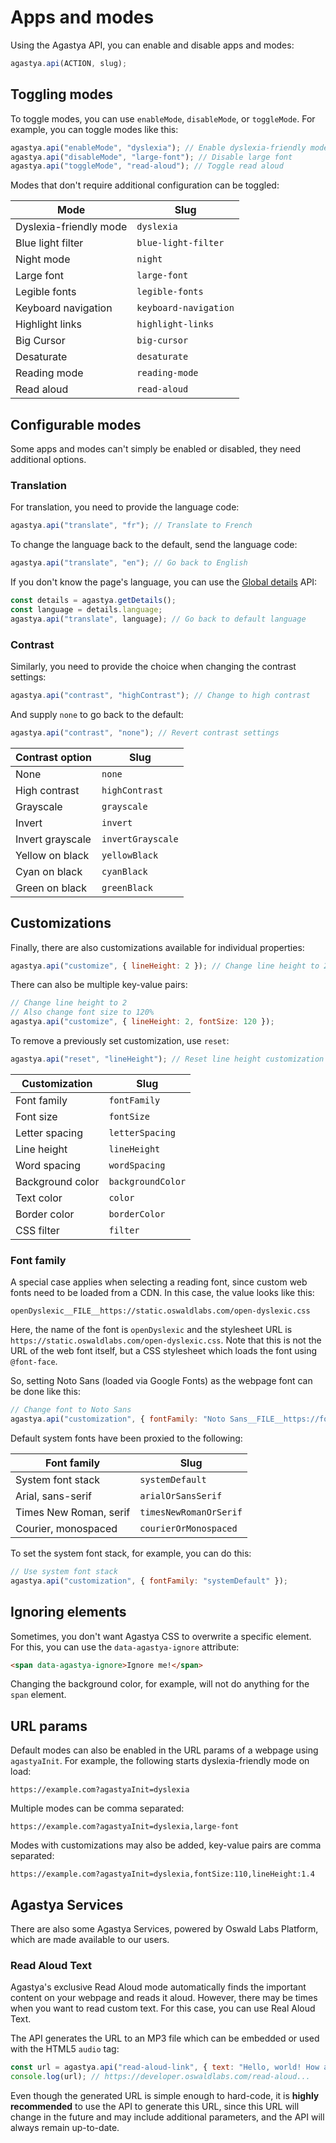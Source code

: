 # Apps and modes

Using the Agastya API, you can enable and disable apps and modes:

```js
agastya.api(ACTION, slug);
```

## Toggling modes

To toggle modes, you can use `enableMode`, `disableMode`, or `toggleMode`. For example, you can toggle modes like this:

```js
agastya.api("enableMode", "dyslexia"); // Enable dyslexia-friendly mode
agastya.api("disableMode", "large-font"); // Disable large font
agastya.api("toggleMode", "read-aloud"); // Toggle read aloud
```

Modes that don't require additional configuration can be toggled:

| Mode | Slug |
| ---- | ---- |
| Dyslexia-friendly mode | `dyslexia` |
| Blue light filter | `blue-light-filter` |
| Night mode | `night` |
| Large font | `large-font` |
| Legible fonts | `legible-fonts` |
| Keyboard navigation | `keyboard-navigation` |
| Highlight links | `highlight-links` |
| Big Cursor | `big-cursor` |
| Desaturate | `desaturate` |
| Reading mode | `reading-mode` |
| Read aloud | `read-aloud` |

## Configurable modes

Some apps and modes can't simply be enabled or disabled, they need additional options.

### Translation

For translation, you need to provide the language code:

```js
agastya.api("translate", "fr"); // Translate to French
```

To change the language back to the default, send the language code:

```js
agastya.api("translate", "en"); // Go back to English
```

If you don't know the page's language, you can use the [Global details](tracking.html#global-details) API:

```js
const details = agastya.getDetails();
const language = details.language;
agastya.api("translate", language); // Go back to default language
```

### Contrast

Similarly, you need to provide the choice when changing the contrast settings:

```js
agastya.api("contrast", "highContrast"); // Change to high contrast
```

And supply `none` to go back to the default:

```js
agastya.api("contrast", "none"); // Revert contrast settings
```

| Contrast option | Slug |
| --------------- | ---- |
| None | `none` |
| High contrast | `highContrast` |
| Grayscale | `grayscale` |
| Invert | `invert` |
| Invert grayscale | `invertGrayscale` |
| Yellow on black | `yellowBlack` |
| Cyan on black | `cyanBlack` |
| Green on black | `greenBlack` |

## Customizations

Finally, there are also customizations available for individual properties:

```js
agastya.api("customize", { lineHeight: 2 }); // Change line height to 2
```

There can also be multiple key-value pairs:

```js
// Change line height to 2
// Also change font size to 120%
agastya.api("customize", { lineHeight: 2, fontSize: 120 });
```

To remove a previously set customization, use `reset`:

```js
agastya.api("reset", "lineHeight"); // Reset line height customization
```

| Customization | Slug |
| ------------- | ---- |
| Font family | `fontFamily` |
| Font size | `fontSize` |
| Letter spacing | `letterSpacing` |
| Line height | `lineHeight` |
| Word spacing | `wordSpacing` |
| Background color | `backgroundColor` |
| Text color | `color` |
| Border color | `borderColor` |
| CSS filter | `filter` |

### Font family

A special case applies when selecting a reading font, since custom web fonts need to be loaded from a CDN. In this case, the value looks like this:

```
openDyslexic__FILE__https://static.oswaldlabs.com/open-dyslexic.css
```

Here, the name of the font is `openDyslexic` and the stylesheet URL is `https://static.oswaldlabs.com/open-dyslexic.css`. Note that this is not the URL of the web font itself, but a CSS stylesheet which loads the font using `@font-face`.

So, setting Noto Sans (loaded via Google Fonts) as the webpage font can be done like this:

```js
// Change font to Noto Sans
agastya.api("customization", { fontFamily: "Noto Sans__FILE__https://fonts.googleapis.com/css?family=Noto+Sans:400,400i,700,700i" });
```

Default system fonts have been proxied to the following:

| Font family | Slug |
| ----------- | ---- |
| System font stack | `systemDefault` |
| Arial, sans-serif | `arialOrSansSerif` |
| Times New Roman, serif | `timesNewRomanOrSerif` |
| Courier, monospaced | `courierOrMonospaced` |

To set the system font stack, for example, you can do this:

```js
// Use system font stack
agastya.api("customization", { fontFamily: "systemDefault" });
```

## Ignoring elements

Sometimes, you don't want Agastya CSS to overwrite a specific element. For this, you can use the `data-agastya-ignore` attribute:

```html
<span data-agastya-ignore>Ignore me!</span>
```

Changing the background color, for example, will not do anything for the `span` element.

## URL params

Default modes can also be enabled in the URL params of a webpage using `agastyaInit`. For example, the following starts dyslexia-friendly mode on load:

```
https://example.com?agastyaInit=dyslexia
```

Multiple modes can be comma separated:

```
https://example.com?agastyaInit=dyslexia,large-font
```

Modes with customizations may also be added, key-value pairs are comma separated:

```
https://example.com?agastyaInit=dyslexia,fontSize:110,lineHeight:1.4
```

## Agastya Services

There are also some Agastya Services, powered by Oswald Labs Platform, which are made available to our users.

### Read Aloud Text

Agastya's exclusive Read Aloud mode automatically finds the important content on your webpage and reads it aloud. However, there may be times when you want to read custom text. For this case, you can use Real Aloud Text.

The API generates the URL to an MP3 file which can be embedded or used with the HTML5 `audio` tag:

```js
const url = agastya.api("read-aloud-link", { text: "Hello, world! How are you?" });
console.log(url); // https://developer.oswaldlabs.com/read-aloud...
```

Even though the generated URL is simple enough to hard-code, it is **highly recommended** to use the API to generate this URL, since this URL will change in the future and may include additional parameters, and the API will always remain up-to-date.
